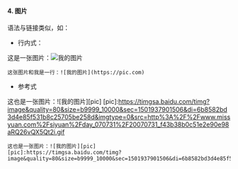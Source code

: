 #### 4. 图片

语法与链接类似，如：
+ 行内式：


这是一张图片：![我的图片](https://timgsa.baidu.com/timg?image&quality=80&size=b9999_10000&sec=1501937683471&di=b074443d7c97ae35e052d2f901b0e207&imgtype=0&src=http%3A%2F%2Fpic.92to.com%2Fanv%2F201602%2F29%2Fppsw1ylif0o.gif)
```
这张图片和我是一行：![我的图片](https://pic.com)
```

+ 参考式


这也是一张图片：![我的图片][pic]
[pic]:https://timgsa.baidu.com/timg?image&quality=80&size=b9999_10000&sec=1501937901506&di=6b8582bd3d4e85f531b8c25705be258d&imgtype=0&src=http%3A%2F%2Fwww.missyuan.com%2Fsiyuan%2Fday_070731%2F20070731_f43b38b0c51e2e90e98aRQ26vQX5Qt2i.gif
```
这也是一张图片：![我的图片][pic]
[pic]:https://timgsa.baidu.com/timg?image&quality=80&size=b9999_10000&sec=1501937901506&di=6b8582bd3d4e85f531b8c25705be258d&imgtype=0&src=http%3A%2F%2Fwww.missyuan.com%2Fsiyuan%2Fday_070731%2F20070731_f43b38b0c51e2e90e98aRQ26vQX5Qt2i.gif
```